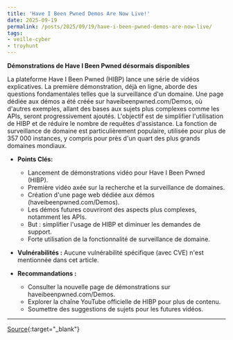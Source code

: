 ```yaml
---
title: 'Have I Been Pwned Demos Are Now Live!'
date: 2025-09-19
permalink: /posts/2025/09/19/have-i-been-pwned-demos-are-now-live/
tags:
- veille-cyber
- troyhunt
---
```

**Démonstrations de Have I Been Pwned désormais disponibles**

La plateforme Have I Been Pwned (HIBP) lance une série de vidéos explicatives. La première démonstration, déjà en ligne, aborde des questions fondamentales telles que la surveillance d'un domaine. Une page dédiée aux démos a été créée sur haveibeenpwned.com/Demos, où d'autres exemples, allant des bases aux sujets plus complexes comme les APIs, seront progressivement ajoutés. L'objectif est de simplifier l'utilisation de HIBP et de réduire le nombre de requêtes d'assistance. La fonction de surveillance de domaine est particulièrement populaire, utilisée pour plus de 357 000 instances, y compris pour près d'un quart des plus grands domaines mondiaux.

*   **Points Clés:**
    *   Lancement de démonstrations vidéo pour Have I Been Pwned (HIBP).
    *   Première vidéo axée sur la recherche et la surveillance de domaines.
    *   Création d'une page web dédiée aux démos (haveibeenpwned.com/Demos).
    *   Les démos futures couvriront des aspects plus complexes, notamment les APIs.
    *   But : simplifier l'usage de HIBP et diminuer les demandes de support.
    *   Forte utilisation de la fonctionnalité de surveillance de domaine.

*   **Vulnérabilités :** Aucune vulnérabilité spécifique (avec CVE) n'est mentionnée dans cet article.

*   **Recommandations :**
    *   Consulter la nouvelle page de démonstrations sur haveibeenpwned.com/Demos.
    *   Explorer la chaîne YouTube officielle de HIBP pour plus de contenu.
    *   Soumettre des suggestions de sujets pour les futures vidéos.

---
[Source](https://www.troyhunt.com/have-i-been-pwned-demos-are-now-live/){:target="_blank"}
